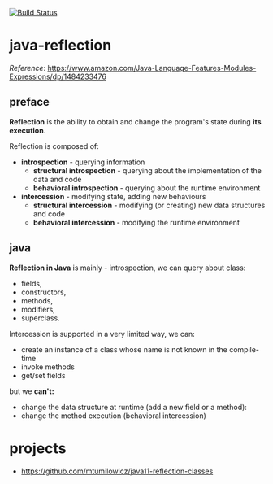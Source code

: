 [![Build Status](https://travis-ci.com/mtumilowicz/java-reflection.svg?branch=master)](https://travis-ci.com/mtumilowicz/java-reflection)

# java-reflection
_Reference_: https://www.amazon.com/Java-Language-Features-Modules-Expressions/dp/1484233476

## preface
**Reflection** is the ability to obtain and change the program's 
state during **its execution**.

Reflection is composed of:
* **introspection** - querying information
    * **structural introspection** - querying about the 
    implementation of the data and code
    * **behavioral introspection** - querying about the
    runtime environment
* **intercession** - modifying state, adding new behaviours
    * **structural intercession** - modifying (or creating) new 
    data structures and code
    * **behavioral intercession** - modifying the runtime 
    environment
 
## java   
**Reflection in Java** is mainly - introspection, we can query
about class:
* fields,
* constructors,
* methods, 
* modifiers, 
* superclass. 

Intercession is supported in a very limited way, we can:
* create an instance of a class whose name is not known
  in the compile-time
* invoke methods
* get/set fields

but we **can't:**
* change the data structure at runtime (add a new field or a method):
* change the method execution (behavioral intercession)

# projects
* https://github.com/mtumilowicz/java11-reflection-classes